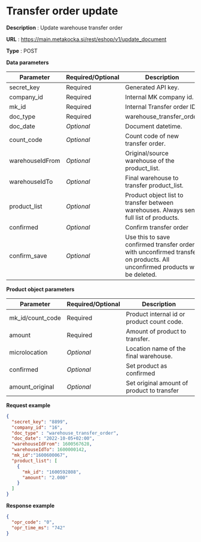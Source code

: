 # Transfer order update

**Description** : Update warehouse transfer order

**URL** : https://main.metakocka.si/rest/eshop/v1/update_document

**Type** : POST

**Data parameters**

| Parameter       | Required/Optional | Description                                                                                                                |
|-----------------|-------------------|----------------------------------------------------------------------------------------------------------------------------|
| secret_key      | Required          | Generated API key.                                                                                                         |
| company_id      | Required          | Internal MK company id.                                                                                                    |
| mk_id           | Required          | Internal Transfer order ID                                                                                                 |
| doc_type        | Required          | warehouse_transfer_order                                                                                                   |
| doc_date        | _Optional_        | Document datetime.                                                                                                         |
| count_code      | _Optional_        | Count code of new transfer order.                                                                                          |
| warehouseIdFrom | _Optional_        | Original/source warehouse of the product_list.                                                                             |
| warehouseIdTo   | _Optional_        | Final warehouse to transfer product_list.                                                                                  |
| product_list    | _Optional_        | Product object list to transfer between warehouses. Always send full list of products.                                     |
| confirmed       | _Optional_        | Confirm transfer order                                                                                                     |
| confirm_save    | _Optional_        | Use this to save confirmed transfer order with unconfirmed transfer on products. All unconfirmed products will be deleted. |

**Product object parameters**

| Parameter        | Required/Optional | Description                                |
|------------------|-------------------|--------------------------------------------|
| mk_id/count_code | Required          | Product internal id or product count code. |
| amount           | Required          | Amount of product to transfer.             |
| microlocation    | _Optional_        | Location name of the final warehouse.      |
| confirmed        | _Optional_        | Set product as confirmed                   |
| amount_original  | _Optional_        | Set original amount of product to transfer |


**Request example**
```json
{
  "secret_key": "8899",
  "company_id": "16",
  "doc_type" : "warehouse_transfer_order",
  "doc_date": "2022-10-05+02:00",
  "warehouseIdFrom": 1600567628,
  "warehouseIdTo": 1600000142,
  "mk_id":"1600600067",
  "product_list": [
    {
      "mk_id": "1600592808",
      "amount": "2.000"
    }
  ]
}
```

**Response example**
```json
{
  "opr_code": "0",
  "opr_time_ms": "742"
}
```

